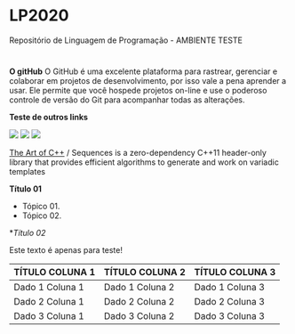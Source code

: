 # LP2020
Repositório de Linguagem de Programação - AMBIENTE TESTE
# 

# 
**O gitHub**
O GitHub é uma excelente plataforma para rastrear, gerenciar e colaborar em projetos de desenvolvimento, por isso vale a pena aprender a usar. Ele permite que você hospede projetos on-line e use o poderoso controle de versão do Git para acompanhar todas as alterações.

**Teste de outros links**

![](RackMultipart20200710-4-1os3twp_html_49ac0cb03196381.gif)   ![](RackMultipart20200710-4-1os3twp_html_49ac0cb03196381.gif)   ![](RackMultipart20200710-4-1os3twp_html_49ac0cb03196381.gif)

[The Art of C++](https://taocpp.github.io/) / Sequences is a zero-dependency C++11 header-only library that provides efficient algorithms to generate and work on variadic templates

**Título 01**

- Tópico 01.
- Tópico 02.

**Título 02*

Este texto é apenas para teste!

| **TÍTULO COLUNA 1** | **TÍTULO COLUNA 2** | **TÍTULO COLUNA 3** |
| --- | --- | --- |
| Dado 1 Coluna 1 | Dado 1 Coluna 2 | Dado 1 Coluna 3 |
| Dado 2 Coluna 1 | Dado 2 Coluna 2 | Dado 2 Coluna 3 |
| Dado 3 Coluna 1 | Dado 3 Coluna 2 | Dado 3 Coluna 3 |
